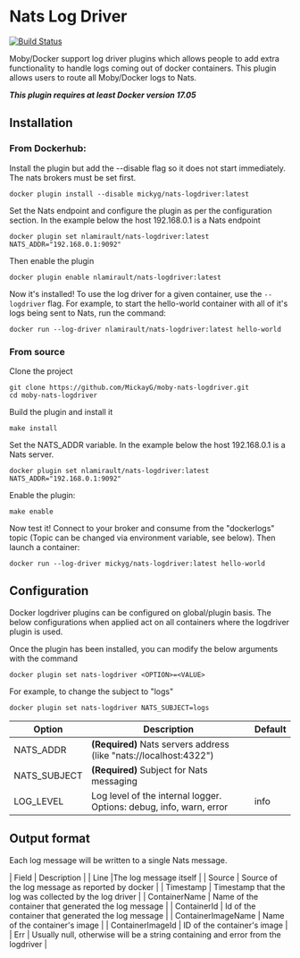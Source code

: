 # Nats Log Driver

[![Build Status](https://travis-ci.org/nlamirault//moby-nats-logdriver.svg?branch=master)](https://travis-ci.org/nlamirault/moby-nats-logdriver)

Moby/Docker support log driver plugins which allows people to add extra functionality to handle logs coming out of docker containers.
This plugin allows users to route all Moby/Docker logs to Nats.

***This plugin requires at least Docker version 17.05***


## Installation

### From Dockerhub:

Install the plugin but add the --disable flag so it does not start immediately. The nats brokers must be set first.
```
docker plugin install --disable mickyg/nats-logdriver:latest
```
Set the Nats endpoint and configure the plugin as per the configuration section.
In the example below the host 192.168.0.1 is a Nats endpoint
```
docker plugin set nlamirault/nats-logdriver:latest NATS_ADDR="192.168.0.1:9092"
```
Then enable the plugin
```
docker plugin enable nlamirault/nats-logdriver:latest
```
Now it's installed! To use the log driver for a given container, use the `--logdriver` flag. For example, to start the hello-world
container with all of it's logs being sent to Nats, run the command:
```
docker run --log-driver nlamirault/nats-logdriver:latest hello-world
```


### From source

Clone the project
```
git clone https://github.com/MickayG/moby-nats-logdriver.git
cd moby-nats-logdriver
```
Build the plugin and install it
```
make install
```
Set the NATS_ADDR variable. In the example below the host 192.168.0.1 is a Nats server.
```
docker plugin set nlamirault/nats-logdriver:latest NATS_ADDR="192.168.0.1:9092"
```
Enable the plugin:
```
make enable
```
Now test it! Connect to your broker and consume from the "dockerlogs" topic
(Topic can be changed via environment variable, see below). Then launch a container:
```
docker run --log-driver mickyg/nats-logdriver:latest hello-world
```


## Configuration

Docker logdriver plugins can be configured on global/plugin basis. The below configurations when applied act on all containers where the logdriver plugin is used.

Once the plugin has been installed, you can modify the below arguments with the command
```
docker plugin set nats-logdriver <OPTION>=<VALUE>
```
For example, to change the subject to "logs"
```
docker plugin set nats-logdriver NATS_SUBJECT=logs
```

| Option | Description | Default |
| -------|-------------| --------|
| NATS_ADDR	| **(Required)** Nats servers address (like "nats://localhost:4322") | |
| NATS_SUBJECT | **(Required)** Subject for Nats messaging | |
| LOG_LEVEL	| Log level of the internal logger. Options: debug, info, warn, error | info |


## Output format

Each log message will be written to a single Nats message.

| Field | Description |
| Line |The log message itself |
| Source | Source of the log message as reported by docker |
| Timestamp | Timestamp that the log was collected by the log driver |
| ContainerName | Name of the container that generated the log message |
| ContainerId | Id of the container that generated the log message |
| ContainerImageName | Name of the container's image |
| ContainerImageId | ID of the container's image |
| Err |	Usually null, otherwise will be a string containing and error from the logdriver |
